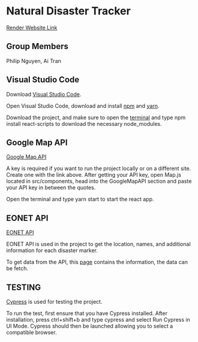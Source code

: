 # Natural Disaster Tracker

[Render Website Link](https://wondrous-crepe-3dfb3a.netlify.app/)

## Group Members
Philip Nguyen, Ai Tran

## Visual Studio Code

Download [Visual Studio Code](https://code.visualstudio.com/download).

Open Visual Studio Code, download and install [npm](https://www.npmjs.com/package/npm) and [yarn](https://classic.yarnpkg.com/lang/en/docs/install/#windows-stable).

Download the project, and make sure to open the [terminal](https://code.visualstudio.com/docs/terminal/basics) and type npm install react-scripts to download the necessary node_modules.

## Google Map API

[Google Map API](https://mapsplatform.google.com/)

A key is required if you want to run the project locally or on a different site. Create one with the link above. After getting your API key, open Map.js located in src/components, head into the GoogleMapAPI section and paste your API key in between the quotes.

Open the terminal and type yarn start to start the react app.

## EONET API

[EONET API](https://eonet.gsfc.nasa.gov/)

EONET API is used in the project to get the location, names, and additional information for each disaster marker. 

To get data from the API, this [page](https://eonet.gsfc.nasa.gov/api/v3/events) contains the information, the data can be fetch.

## TESTING

[Cypress](https://www.cypress.io/how-it-works) is used for testing the project.

To run the test, first ensure that you have Cypress installed. After installation, press ctrl+shift+b and type cypress and select Run Cypress in UI Mode. Cypress should then be launched allowing you to select a compatible browser.
